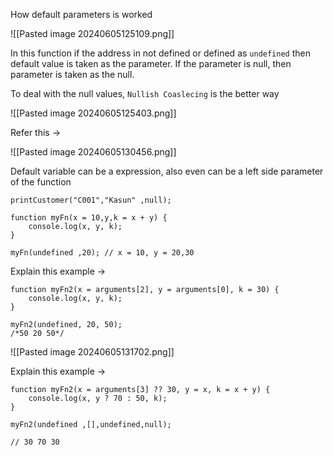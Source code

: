 How default parameters is worked 

![[Pasted image 20240605125109.png]]

In this function if the address in not defined or defined as `undefined` then default value is taken as the parameter. If the parameter is null, then parameter is taken as the null. 

To deal with the null values, `Nullish Coaslecing` is the better way 

![[Pasted image 20240605125403.png]]

Refer this ->

![[Pasted image 20240605130456.png]]

Default variable can be a expression, also even can be a left side parameter of the function

```Js
printCustomer("C001","Kasun" ,null);  
  
function myFn(x = 10,y,k = x + y) {  
    console.log(x, y, k);  
}  
  
myFn(undefined ,20); // x = 10, y = 20,30
```

Explain this example ->

```Js
function myFn2(x = arguments[2], y = arguments[0], k = 30) {  
    console.log(x, y, k);  
}  
  
myFn2(undefined, 20, 50);  
/*50 20 50*/
```

![[Pasted image 20240605131702.png]]

Explain this example ->

```Js
function myFn2(x = arguments[3] ?? 30, y = x, k = x + y) {  
    console.log(x, y ? 70 : 50, k);  
}  
  
myFn2(undefined ,[],undefined,null);

// 30 70 30
```


